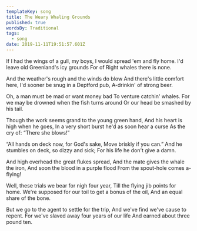 ```yaml
---
templateKey: song
title: The Weary Whaling Grounds
published: true
wordsBy: Traditional
tags:
  - song
date: 2019-11-11T19:51:57.601Z
---
```

If I had the wings of a gull, my boys,
I would spread 'em and fly home.
I'd leave old Greenland's icy grounds
For of Right whales there is none.

And the weather's rough and the winds do blow
And there's little comfort here,
I'd sooner be snug in a Deptford pub,
A-drinkin' of strong beer.

Oh, a man must be mad or want money bad
To venture catchin' whales.
For we may be drowned when the fish turns around
Or our head be smashed by his tail.

Though the work seems grand to the young green hand,
And his heart is high when he goes,
In a very short burst he'd as soon hear a curse
As the cry of: “There she blows!”

“All hands on deck now, for God's sake,
Move briskly if you can.”
And he stumbles on deck, so dizzy and sick;
For his life he don't give a damn.

And high overhead the great flukes spread,
And the mate gives the whale the iron,
And soon the blood in a purple flood
From the spout-hole comes a-flying!

Well, these trials we bear for nigh four year,
Till the flying jib points for home.
We're supposed for our toil to get a bonus of the oil,
And an equal share of the bone.

But we go to the agent to settle for the trip,
And we've find we've cause to repent.
For we've slaved away four years of our life
And earned about three pound ten.
